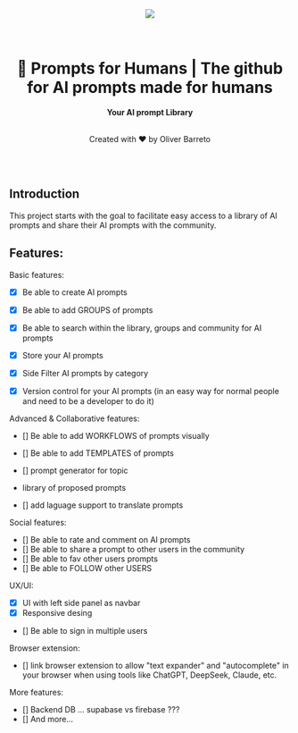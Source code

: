 <div align="center">
  <a href="https://oliverbarreto.com">
    <img src="https://www.oliverbarreto.com/images/site-logo.png" />
  </a>
</div>
</br>
</br>
<div align="center">
  <h1>💬 Prompts for Humans | The github for AI prompts made for humans</h1>
  <strong>Your AI prompt Library</strong>
  </br>
  </br>
  <p>Created with ❤️ by Oliver Barreto</p>
</div>

</br>
</br>

## Introduction

This project starts with the goal to facilitate easy access to a library of AI prompts and share their AI prompts with the community.

## Features:

Basic features:

- [x] Be able to create AI prompts
- [x] Be able to add GROUPS of prompts
- [x] Be able to search within the library, groups and community for AI prompts
- [x] Store your AI prompts
- [x] Side Filter AI prompts by category

- [x] Version control for your AI prompts (in an easy way for normal people and need to be a developer to do it)

Advanced & Collaborative features:

- [] Be able to add WORKFLOWS of prompts visually
- [] Be able to add TEMPLATES of prompts
- [] prompt generator for topic
- library of proposed prompts

- [] add laguage support to translate prompts

Social features:

- [] Be able to rate and comment on AI prompts
- [] Be able to share a prompt to other users in the community
- [] Be able to fav other users prompts
- [] Be able to FOLLOW other USERS

UX/UI:

- [x] UI with left side panel as navbar
- [x] Responsive desing
- [] Be able to sign in multiple users

Browser extension:

- [] link browser extension to allow "text expander" and "autocomplete" in your browser when using tools like ChatGPT, DeepSeek, Claude, etc.

More features:

- [] Backend DB ... supabase vs firebase ???
- [] And more...
